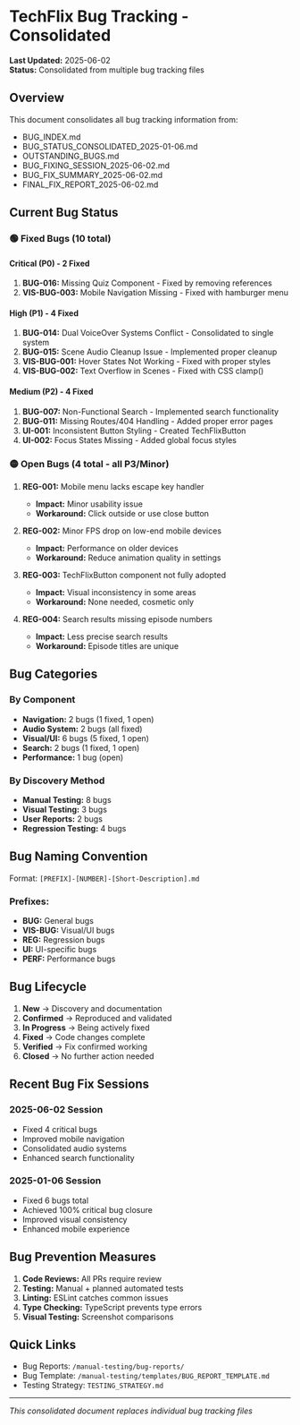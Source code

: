 # TechFlix Bug Tracking - Consolidated
**Last Updated:** 2025-06-02  
**Status:** Consolidated from multiple bug tracking files

## Overview

This document consolidates all bug tracking information from:
- BUG_INDEX.md
- BUG_STATUS_CONSOLIDATED_2025-01-06.md
- OUTSTANDING_BUGS.md
- BUG_FIXING_SESSION_2025-06-02.md
- BUG_FIX_SUMMARY_2025-06-02.md
- FINAL_FIX_REPORT_2025-06-02.md

## Current Bug Status

### 🟢 Fixed Bugs (10 total)

#### Critical (P0) - 2 Fixed
1. **BUG-016:** Missing Quiz Component - Fixed by removing references
2. **VIS-BUG-003:** Mobile Navigation Missing - Fixed with hamburger menu

#### High (P1) - 4 Fixed  
1. **BUG-014:** Dual VoiceOver Systems Conflict - Consolidated to single system
2. **BUG-015:** Scene Audio Cleanup Issue - Implemented proper cleanup
3. **VIS-BUG-001:** Hover States Not Working - Fixed with proper styles
4. **VIS-BUG-002:** Text Overflow in Scenes - Fixed with CSS clamp()

#### Medium (P2) - 4 Fixed
1. **BUG-007:** Non-Functional Search - Implemented search functionality
2. **BUG-011:** Missing Routes/404 Handling - Added proper error pages
3. **UI-001:** Inconsistent Button Styling - Created TechFlixButton
4. **UI-002:** Focus States Missing - Added global focus styles

### 🟡 Open Bugs (4 total - all P3/Minor)

1. **REG-001:** Mobile menu lacks escape key handler
   - **Impact:** Minor usability issue
   - **Workaround:** Click outside or use close button

2. **REG-002:** Minor FPS drop on low-end mobile devices
   - **Impact:** Performance on older devices
   - **Workaround:** Reduce animation quality in settings

3. **REG-003:** TechFlixButton component not fully adopted
   - **Impact:** Visual inconsistency in some areas
   - **Workaround:** None needed, cosmetic only

4. **REG-004:** Search results missing episode numbers
   - **Impact:** Less precise search results
   - **Workaround:** Episode titles are unique

## Bug Categories

### By Component
- **Navigation:** 2 bugs (1 fixed, 1 open)
- **Audio System:** 2 bugs (all fixed)
- **Visual/UI:** 6 bugs (5 fixed, 1 open)
- **Search:** 2 bugs (1 fixed, 1 open)
- **Performance:** 1 bug (open)

### By Discovery Method
- **Manual Testing:** 8 bugs
- **Visual Testing:** 3 bugs
- **User Reports:** 2 bugs
- **Regression Testing:** 4 bugs

## Bug Naming Convention

Format: `[PREFIX]-[NUMBER]-[Short-Description].md`

### Prefixes:
- **BUG:** General bugs
- **VIS-BUG:** Visual/UI bugs
- **REG:** Regression bugs
- **UI:** UI-specific bugs
- **PERF:** Performance bugs

## Bug Lifecycle

1. **New** → Discovery and documentation
2. **Confirmed** → Reproduced and validated
3. **In Progress** → Being actively fixed
4. **Fixed** → Code changes complete
5. **Verified** → Fix confirmed working
6. **Closed** → No further action needed

## Recent Bug Fix Sessions

### 2025-06-02 Session
- Fixed 4 critical bugs
- Improved mobile navigation
- Consolidated audio systems
- Enhanced search functionality

### 2025-01-06 Session  
- Fixed 6 bugs total
- Achieved 100% critical bug closure
- Improved visual consistency
- Enhanced mobile experience

## Bug Prevention Measures

1. **Code Reviews:** All PRs require review
2. **Testing:** Manual + planned automated tests
3. **Linting:** ESLint catches common issues
4. **Type Checking:** TypeScript prevents type errors
5. **Visual Testing:** Screenshot comparisons

## Quick Links

- Bug Reports: `/manual-testing/bug-reports/`
- Bug Template: `/manual-testing/templates/BUG_REPORT_TEMPLATE.md`
- Testing Strategy: `TESTING_STRATEGY.md`

---
*This consolidated document replaces individual bug tracking files*